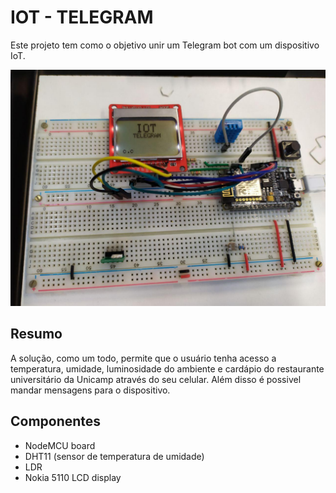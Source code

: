 # IOT - TELEGRAM
Este projeto tem como o objetivo unir um Telegram bot com um dispositivo IoT.


![Circuit](/imgs/circuit.jpg)

## Resumo
A solução, como um todo, permite que o usuário tenha acesso a temperatura, umidade, luminosidade do ambiente e cardápio do restaurante universitário da Unicamp através do seu celular. Além disso é possivel mandar mensagens para o dispositivo.

## Componentes
- NodeMCU board
- DHT11 (sensor de temperatura de umidade)
- LDR 
- Nokia 5110 LCD display

